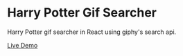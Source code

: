 # Harry Potter Gif Searcher

Harry Potter gif searcher in React using giphy's search api.

[Live Demo](https://lw-a.github.io/harry-potter-gif-searcher/)
